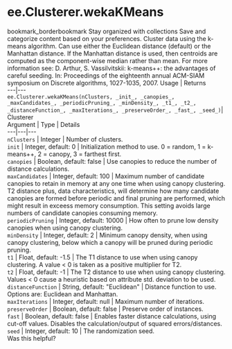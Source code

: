  
#  ee.Clusterer.wekaKMeans
bookmark_borderbookmark Stay organized with collections  Save and categorize content based on your preferences.
Cluster data using the k-means algorithm. Can use either the Euclidean distance (default) or the Manhattan distance. If the Manhattan distance is used, then centroids are computed as the component-wise median rather than mean. For more information see:
D. Arthur, S. Vassilvitskii: k-means++: the advantages of careful seeding. In: Proceedings of the eighteenth annual ACM-SIAM symposium on Discrete algorithms, 1027-1035, 2007.
Usage | Returns  
---|---  
`ee.Clusterer.wekaKMeans(nClusters, _init_, _canopies_, _maxCandidates_, _periodicPruning_, _minDensity_, _t1_, _t2_, _distanceFunction_, _maxIterations_, _preserveOrder_, _fast_, _seed_)`|  Clusterer  
Argument | Type | Details  
---|---|---  
`nClusters` | Integer | Number of clusters.  
`init` | Integer, default: 0 | Initialization method to use. 0 = random, 1 = k-means++, 2 = canopy, 3 = farthest first.  
`canopies` | Boolean, default: false | Use canopies to reduce the number of distance calculations.  
`maxCandidates` | Integer, default: 100 | Maximum number of candidate canopies to retain in memory at any one time when using canopy clustering. T2 distance plus, data characteristics, will determine how many candidate canopies are formed before periodic and final pruning are performed, which might result in exceess memory consumption. This setting avoids large numbers of candidate canopies consuming memory.  
`periodicPruning` | Integer, default: 10000 | How often to prune low density canopies when using canopy clustering.  
`minDensity` | Integer, default: 2 | Minimum canopy density, when using canopy clustering, below which a canopy will be pruned during periodic pruning.  
`t1` | Float, default: -1.5 | The T1 distance to use when using canopy clustering. A value < 0 is taken as a positive multiplier for T2.  
`t2` | Float, default: -1 | The T2 distance to use when using canopy clustering. Values < 0 cause a heuristic based on attribute std. deviation to be used.  
`distanceFunction` | String, default: "Euclidean" | Distance function to use. Options are: Euclidean and Manhattan.  
`maxIterations` | Integer, default: null | Maximum number of iterations.  
`preserveOrder` | Boolean, default: false | Preserve order of instances.  
`fast` | Boolean, default: false | Enables faster distance calculations, using cut-off values. Disables the calculation/output of squared errors/distances.  
`seed` | Integer, default: 10 | The randomization seed.  
Was this helpful?
